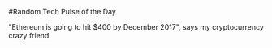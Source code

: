 #Random Tech Pulse of the Day

"Ethereum is going to hit $400 by December 2017", says my cryptocurrency crazy friend.

